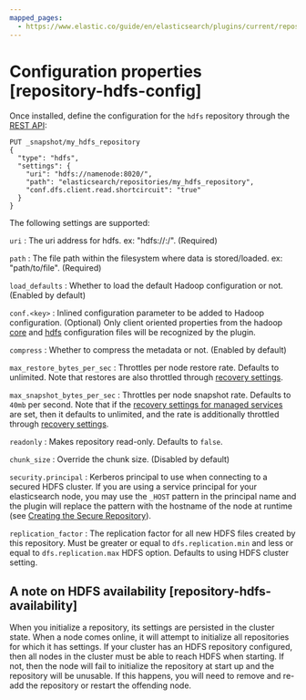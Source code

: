 ```yaml
---
mapped_pages:
  - https://www.elastic.co/guide/en/elasticsearch/plugins/current/repository-hdfs-config.html
---
```


# Configuration properties [repository-hdfs-config]

Once installed, define the configuration for the `hdfs` repository through the [REST API](docs-content://deploy-manage/tools/snapshot-and-restore.md):

```console
PUT _snapshot/my_hdfs_repository
{
  "type": "hdfs",
  "settings": {
    "uri": "hdfs://namenode:8020/",
    "path": "elasticsearch/repositories/my_hdfs_repository",
    "conf.dfs.client.read.shortcircuit": "true"
  }
}
```

The following settings are supported:

`uri`
:   The uri address for hdfs. ex: "hdfs://<host>:<port>/". (Required)

`path`
:   The file path within the filesystem where data is stored/loaded. ex: "path/to/file". (Required)

`load_defaults`
:   Whether to load the default Hadoop configuration or not. (Enabled by default)

`conf.<key>`
:   Inlined configuration parameter to be added to Hadoop configuration. (Optional) Only client oriented properties from the hadoop [core](https://hadoop.apache.org/docs/current/hadoop-project-dist/hadoop-common/core-default.xml) and [hdfs](https://hadoop.apache.org/docs/current/hadoop-project-dist/hadoop-hdfs/hdfs-default.xml) configuration files will be recognized by the plugin.

`compress`
:   Whether to compress the metadata or not. (Enabled by default)

`max_restore_bytes_per_sec`
:   Throttles per node restore rate. Defaults to unlimited. Note that restores are also throttled through [recovery settings](/reference/elasticsearch/configuration-reference/index-recovery-settings.md).

`max_snapshot_bytes_per_sec`
:   Throttles per node snapshot rate. Defaults to `40mb` per second. Note that if the [recovery settings for managed services](/reference/elasticsearch/configuration-reference/index-recovery-settings.md) are set, then it defaults to unlimited, and the rate is additionally throttled through [recovery settings](/reference/elasticsearch/configuration-reference/index-recovery-settings.md).

`readonly`
:   Makes repository read-only. Defaults to `false`.

`chunk_size`
:   Override the chunk size. (Disabled by default)

`security.principal`
:   Kerberos principal to use when connecting to a secured HDFS cluster. If you are using a service principal for your elasticsearch node, you may use the `_HOST` pattern in the principal name and the plugin will replace the pattern with the hostname of the node at runtime (see [Creating the Secure Repository](/reference/elasticsearch-plugins/repository-hdfs-security.md#repository-hdfs-security-runtime)).

`replication_factor`
:   The replication factor for all new HDFS files created by this repository. Must be greater or equal to `dfs.replication.min` and less or equal to `dfs.replication.max` HDFS option. Defaults to using HDFS cluster setting.


## A note on HDFS availability [repository-hdfs-availability]

When you initialize a repository, its settings are persisted in the cluster state. When a node comes online, it will attempt to initialize all repositories for which it has settings. If your cluster has an HDFS repository configured, then all nodes in the cluster must be able to reach HDFS when starting. If not, then the node will fail to initialize the repository at start up and the repository will be unusable. If this happens, you will need to remove and re-add the repository or restart the offending node.

